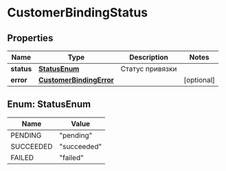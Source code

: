 # CustomerBindingStatus

## Properties
Name | Type | Description | Notes
------------ | ------------- | ------------- | -------------
**status** | [**StatusEnum**](#StatusEnum) | Статус привязки | 
**error** | [**CustomerBindingError**](CustomerBindingError.md) |  |  [optional]

<a name="StatusEnum"></a>
## Enum: StatusEnum
Name | Value
---- | -----
PENDING | &quot;pending&quot;
SUCCEEDED | &quot;succeeded&quot;
FAILED | &quot;failed&quot;
